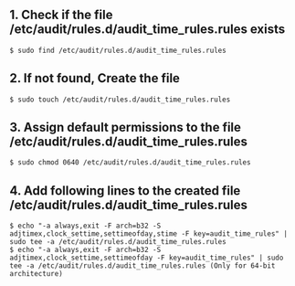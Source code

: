 ## 1. Check if the file /etc/audit/rules.d/audit_time_rules.rules exists
    $ sudo find /etc/audit/rules.d/audit_time_rules.rules
    
## 2. If not found, Create the file
    $ sudo touch /etc/audit/rules.d/audit_time_rules.rules

## 3. Assign default permissions to the file /etc/audit/rules.d/audit_time_rules.rules
    $ sudo chmod 0640 /etc/audit/rules.d/audit_time_rules.rules

## 4. Add following lines to the created file /etc/audit/rules.d/audit_time_rules.rules
    $ echo "-a always,exit -F arch=b32 -S adjtimex,clock_settime,settimeofday,stime -F key=audit_time_rules" | sudo tee -a /etc/audit/rules.d/audit_time_rules.rules
    $ echo "-a always,exit -F arch=b32 -S adjtimex,clock_settime,settimeofday -F key=audit_time_rules" | sudo tee -a /etc/audit/rules.d/audit_time_rules.rules (Only for 64-bit architecture)

    

